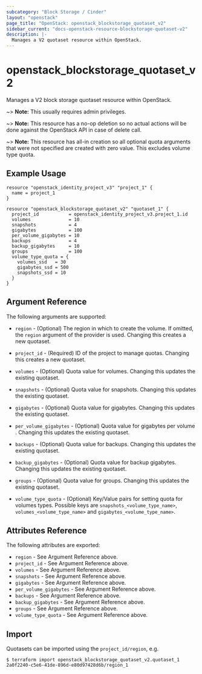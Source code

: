```yaml
---
subcategory: "Block Storage / Cinder"
layout: "openstack"
page_title: "OpenStack: openstack_blockstorage_quotaset_v2"
sidebar_current: "docs-openstack-resource-blockstorage-quotaset-v2"
description: |-
  Manages a V2 quotaset resource within OpenStack.
---
```


# openstack\_blockstorage\_quotaset\_v2

Manages a V2 block storage quotaset resource within OpenStack.

~> **Note:** This usually requires admin privileges.

~> **Note:** This resource has a no-op deletion so no actual actions will be done against the OpenStack API
    in case of delete call.

~> **Note:** This resource has all-in creation so all optional quota arguments that were not specified are
    created with zero value. This excludes volume type quota.

## Example Usage

```hcl
resource "openstack_identity_project_v3" "project_1" {
  name = project_1
}

resource "openstack_blockstorage_quotaset_v2" "quotaset_1" {
  project_id           = openstack_identity_project_v3.project_1.id
  volumes              = 10
  snapshots            = 4
  gigabytes            = 100
  per_volume_gigabytes = 10
  backups              = 4
  backup_gigabytes     = 10
  groups               = 100
  volume_type_quota = {
    volumes_ssd   = 30
    gigabytes_ssd = 500
    snapshots_ssd = 10
  }
}
```

## Argument Reference

The following arguments are supported:

* `region` - (Optional) The region in which to create the volume. If
    omitted, the `region` argument of the provider is used. Changing this
    creates a new quotaset.

* `project_id` - (Required) ID of the project to manage quotas. Changing this
    creates a new quotaset.

* `volumes` - (Optional) Quota value for volumes. Changing this updates the
    existing quotaset.

* `snapshots` - (Optional) Quota value for snapshots. Changing this updates the
    existing quotaset.

* `gigabytes` - (Optional) Quota value for gigabytes. Changing this updates the
    existing quotaset.

* `per_volume_gigabytes` - (Optional) Quota value for gigabytes per volume .
    Changing this updates the existing quotaset.

* `backups` - (Optional) Quota value for backups. Changing this updates the
    existing quotaset.

* `backup_gigabytes` - (Optional) Quota value for backup gigabytes. Changing
    this updates the existing quotaset.

* `groups` - (Optional) Quota value for groups. Changing this updates the
    existing quotaset.

* `volume_type_quota` - (Optional)  Key/Value pairs for setting quota for
    volumes types. Possible keys are `snapshots_<volume_type_name>`,
    `volumes_<volume_type_name>` and `gigabytes_<volume_type_name>`.

## Attributes Reference

The following attributes are exported:

* `region` - See Argument Reference above.
* `project_id` - See Argument Reference above.
* `volumes` - See Argument Reference above.
* `snapshots` - See Argument Reference above.
* `gigabytes` - See Argument Reference above.
* `per_volume_gigabytes` - See Argument Reference above.
* `backups` - See Argument Reference above.
* `backup_gigabytes` - See Argument Reference above.
* `groups` - See Argument Reference above.
* `volume_type_quota` - See Argument Reference above.

## Import

Quotasets can be imported using the `project_id/region`, e.g.

```
$ terraform import openstack_blockstorage_quotaset_v2.quotaset_1 2a0f2240-c5e6-41de-896d-e80d97428d6b/region_1
```
